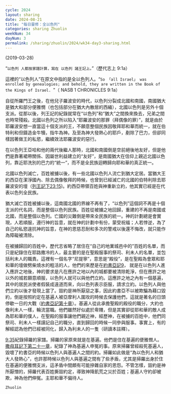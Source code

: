 ```yaml
---
cycle: 2024
layout: sharing
date: 2024-08-21
title: "每日靈修：全以色列"
categories: sharing Zhuolin
weekNum: 34
dayNum: 3
permalink: /sharing/zhuolin/2024/wk34-day3-sharing.html
---
```

(2019-03-28)

“`以色列 人都按家譜計算，寫在 以色列 諸王記上。`”（歷代志上 9:1a）

這裡的“以色列人”在原文中指的是全以色列人。“`So 「all Israel」 was enrolled by genealogies; and behold, they are written in the Book of the Kings of Israel. `”（ NASB 1 CHRONICLES 9:1a）

自從所羅門王之後，在他兒子羅波安的時代，以色列分裂成北國和南國，南國猶大是猶大和部分便雅憫（也包括部分在猶大內散居的西緬），北國以色列是另外十個支派。從那以後，列王記的紀錄就常在“以色列”和“猶大”之間換來換去，兄弟之間也時常殘殺。北國以色列之所以陷入“耶羅波安的那罪（拜偶像的罪）”，就是由於耶羅波安想一直當這十個支派的王，不願意整個民族因敬拜耶和華而統一，就在伯特利和但鑄造金牛犢，指牛為神。及至為神大發熱心的耶戶，剷除了巴力，但卻同樣因著做王的私慾，繼續效法耶羅波安的惡行。

在以色列王亞哈和他的兩代後繼人那時，北國和南國倒是空前絕後地友好，但是他們是靠著裙帶關係、因屬世利益建立的“友好”，是南國猶大在信仰上親近北國以色列，靠近耶洗別的巴力的“統一”，而不是全民族迴轉歸向耶和華的真正統一。

北國以色列滅亡，百姓被擄以後，有一些北國以色列人流亡到猶大定居。當猶大王約西亞在潔淨國內、除去偶像敬拜的時候，也曾到已經滅亡的北國的伯特利除去耶羅波安的壇（[列王記下23:15](https://www.biblegateway.com/passage/?search=列王紀下23.15&version=CUVMPT))。約西亞帶領百姓與神重新立約，他其實已經是在代表以色列全民族。

猶大滅亡百姓被擄以後，這南國北國的界線不再有了，“以色列”這個詞不再是十個支派的代名詞，而是整個以色列民族。百姓從被擄之地回歸，重建的不再是南國或北國，而是整個以色列。亡國的災難倒是帶來全民族的統一。神的計劃總是會實現，人若順服，遵行神的旨意，就在神的計劃中有份，蒙受祝福；人若悖逆，為了自己的私慾違抗神的旨意，在神的恩慈忍耐和多次的警戒以後還不悔改，就只能作為障礙被清除。

在被擄歸回的百姓中，歷代志省略了居住在“自己的地業城邑中的”百姓的名單，而只是紀錄住在耶路撒冷的人，最主要的是在聖殿服事的祭司、利未人的名單，並包括利未人的職責。這裡有一個名字“尼提寧”，意思是“殿役”，是在聖殿為會眾和耶和華的壇做劈柴燒水的粗活的人，他們的來歷是在[約書亞記9](https://www.biblegateway.com/passage/?search=約書亞記9&version=CUVMPT)， 就是在以色列人進入應許之地後，神的要求是凡在應許之地以內的城都要被清除乾淨，但在應許之地以外的城若願意順服，以色列人就可以與他們立約。這應許之地之內有一個基遍，其中的居民派使者假裝成遠道而來，向以色列表示臣服，請求立約。以色列人與他們立約以後才發現上當了。毀約是神所厭惡之事，因此約書亞不以被欺騙為藉口毀約，倒是按照約定在基遍人被亞摩利人圍攻的時候去保護他們，這就是著名的日頭停歇一日的大戰（[約書亞記第十章](https://www.biblegateway.com/passage/?search=約書亞記10&version=CUVMPT)）。基遍人從此承擔聖殿的殿役的職分，大約也像利未人一樣，輪流當職。他們雖然好似處於卑賤，但是其實卻從耶和華的敵人成為耶和華的僕人，在聖殿的服事讓他們親近神，經歷神，在被擄的百姓中，他們同祭司、利未人一樣謹記自己的職分，直到歸回的時候一同參與服事。事實上，有的解經認為他們已經被同化，歸入為利未人的一隻（研讀本註釋）。

[9:35](https://www.biblegateway.com/passage/?search=歷代志上9.35&version=CUVMPT)紀錄掃羅的家譜。掃羅的家原來就是在基遍。他們是住在基遍的便雅憫人。[撒母耳記下第二十一章](https://www.biblegateway.com/passage/?search=撒母耳記下21&version=CUVMPT)，紀錄了神為基遍人申冤的事。原來掃羅曾經殺死基遍人，毀壞了約書亞的時候以色列人與基遍人之間的約。掃羅如此做是“為以色列人和猶大人發熱心”，也許那時候以色列人與基遍之間有了些矛盾，尤其是掃羅出身於住在基遍的便雅憫支派，這矛盾中間頗有可能摻雜自家的恩怨。不管怎樣，毀約是神所厭憎的，掃羅代表百姓撕毀約定，導致神降飢荒之災於百姓；基遍人守約卻被欺，神為他們伸冤。主耶和華不偏待人。

`Zhuolin`
